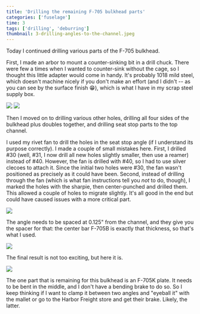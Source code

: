 ```yaml
---
title: 'Drilling the remaining F-705 bulkhead parts'
categories: ['fuselage']
time: 3
tags: ['drilling', 'deburring']
thumbnail: 3-drilling-angles-to-the-channel.jpeg
---
```


Today I continued drilling various parts of the F-705 bulkhead.

<!-- more -->

First, I made an arbor to mount a counter-sinking bit in a drill chuck. There were few a times when I wanted to counter-sink without the cage, so I thought this little adapter would come in handy. It's probably 1018 mild steel, which doesn't machine nicely if you don't make an effort (and I didn't -- as you can see by the surface finish 😁), which is what I have in my scrap steel supply box.

![](0-bit-arbor.jpeg)
![](1-with-the-bit.jpeg)

Then I moved on to drilling various other holes, drilling all four sides of the bulkhead plus doubles together, and drilling seat stop parts to the top channel.

I used my rivet fan to drill the holes in the seat stop angle (if I understand its purpose correctly). I made a couple of small mistakes here. First, I drilled #30 (well, #31, I now drill all new holes slightly smaller, then use a reamer) instead of #40. However, the fan is drilled with #40, so I had to use silver clecoes to attach it. Since the initial two holes were #30, the fan wasn't positioned as precisely as it could have been. Second, instead of drilling through the fan (which is what fan instructions tell you _not_ to do, though), I marked the holes with the sharpie, then center-punched and drilled them. This allowed a couple of holes to migrate slightly. It's all good in the end but could have caused issues with a more critical part.

![](2-angle.jpeg)

The angle needs to be spaced at 0.125" from the channel, and they give you the spacer for that: the center bar F-705B is exactly that thickness, so that's what I used.

![](3-drilling-angles-to-the-channel.jpeg)

The final result is not too exciting, but here it is. 

![](4-final-result.jpeg)

The one part that is remaining for this bulkhead is an F-705K plate. It needs to be bent in the middle, and I don't have a bending brake to do so. So I keep thinking if I want to clamp it between two angles and "eyeball it" with the mallet or go to the Harbor Freight store and get their brake. Likely, the latter.
